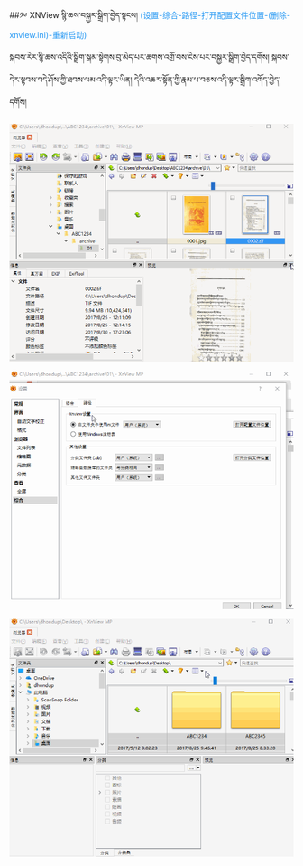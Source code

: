 ##༡༦ XNView སྙི་ཆས་བསྐྱར་སྒྲིག་བྱེད་སྟངས།
<span style="color:#2196f3">(设置-综合-路径-打开配置文件位置-(删除-xnview.ini)-重新启动)</span>

སྐབས་རེར་སྙི་ཆས་འདིའི་སྒྲིག་སྒམ་སྟེགས་བུ་མེད་པར་ཆགས་འགྲོ་བས་ངེས་པར་བསྐྱར་སྒྲིག་བྱེད་དགོས། སྐབས་དེར་སྟབས་བདེ་ཤོས་ཀྱི་ཐབས་ལམ་འདི་ལྟར་ཡིན། དེའི་འཆར་སྟོན་གྱི་རྣམ་པ་བཅས་འདི་ལྟར་སྒྲིག་འགོད་བྱེད་དགོས།

![/img/fs/50.gif](../img/fs/50.gif)

![/img/fs/51.gif](../img/fs/51.gif)

![/img/fs/52.gif](../img/fs/52.gif)